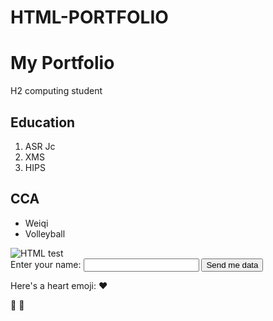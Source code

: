 # HTML-PORTFOLIO
<!DOCTYPE html>
<html>
<head>
  <title>ASRJC Computing</title>
</head>
<body>
  <h1>My Portfolio</h1>
  <p>H2 computing student</p>
  <h2>Education</h2>
  <ol>
    <li>ASR Jc</li>
    <li>XMS</li>
    <li>HIPS</li>
  </ol>
  <h2>CCA</h2>
  <ul>
    <li>Weiqi</li>
    <li>Volleyball</li>
  </ul>
  <img
    src"=https://hips.hearstapps.com/hmg-prod.s3.amazonaws.com/images/assortment-of-colorful-ripe-tropical-fruits-top-royalty-free-image-995518546-1564092355.jpg" 
    alt="HTML test"/>
  <form>
    <label for="text">Enter your name:</label>
    <input for="text" id="text" name="text">
    <button type="submit">Send me data</button>
  </form>
  <p>Here's a heart emoji: &#x2764;</p>
  &#x1F511; &#128273;
  
</body>
</html>
